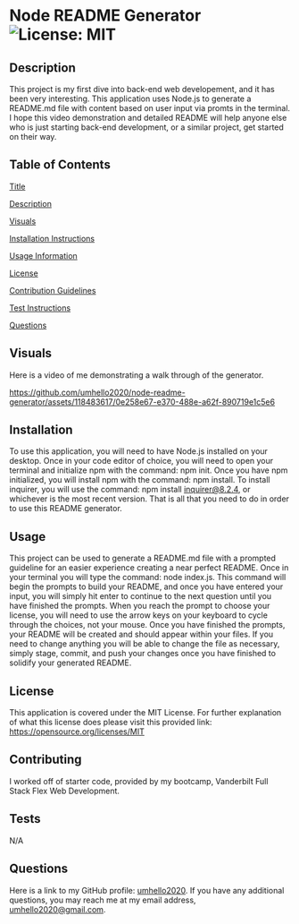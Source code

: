
# Node README Generator ![License: MIT](https://img.shields.io/badge/License-MIT-yellow.svg)
            
## Description
    
This project is my first dive into back-end web developement, and it has been very interesting. This application uses Node.js to generate a README.md file with content based on user input via promts in the terminal. I hope this video demonstration and detailed README will help anyone else who is just starting back-end development, or a similar project, get started on their way. 
    
## Table of Contents
[Title](#-node-readme-generator)

[Description](##-description)

[Visuals](##-visuals)
  
[Installation Instructions](##-installation)

[Usage Information](##-usage)

[License](##-license)

[Contribution Guidelines](##-contributing)

[Test Instructions](##-tests)

[Questions](##-questions)

## Visuals

Here is a video of me demonstrating a walk through of the generator.


https://github.com/umhello2020/node-readme-generator/assets/118483617/0e258e67-e370-488e-a62f-890719e1c5e6



    
## Installation
    
To use this application, you will need to have Node.js installed on your desktop. Once in your code editor of choice, you will need to open your terminal and initialize npm with the command: npm init. Once you have npm initialized, you will install npm with the command: npm install. To install inquirer, you will use the command: npm install inquirer@8.2.4, or whichever is the most recent version. That is all that you need to do in order to use this README generator.
            
## Usage
    
This project can be used to generate a README.md file with a prompted guideline for an easier experience creating a near perfect README. Once in your terminal you will type the command: node index.js. This command will begin the prompts to build your README, and once you have entered your input, you will simply hit enter to continue to the next question until you have finished the prompts. When you reach the prompt to choose your license, you will need to use the arrow keys on your keyboard to cycle through the choices, not your mouse. Once you have finished the prompts, your README will be created and should appear within your files. If you need to change anything you will be able to change the file as necessary, simply stage, commit, and push your changes once you have finished to solidify your generated README.
    
## License 
This application is covered under the MIT License. For further explanation of what this license does please visit this provided link:  https://opensource.org/licenses/MIT
    
## Contributing
    
I worked off of starter code, provided by my bootcamp, Vanderbilt Full Stack Flex Web Development.
  
## Tests
  
N/A
  
## Questions
Here is a link to my GitHub profile: [umhello2020](https://github.com/umhello2020).
If you have any additional questions, you may reach me at my email address, umhello2020@gmail.com. 
  
